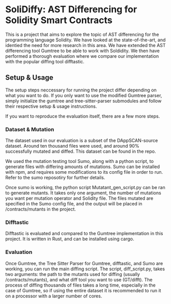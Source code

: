 # SoliDiffy: AST Differencing for Solidity Smart Contracts
This is a project that aims to explore the topic of AST differencing for the programming language Solidity. We have looked at the state-of-the-art, and identied the need for more research in this area. We have extended the AST differencing tool Gumtree to be able to work with Soldidity. We then have performed a thorough evaluation where we compare our implementation with the popular diffing tool difftastic. 


## Setup & Usage
The setup steps neccessary for running the project differ depending on what you want to do. If you only want to use the modified Gumtree parser, simply initialize the gumtree and tree-sitter-parser submodules and follow their respective setup & usage instructions. 

If you want to reproduce the evaluation itself, there are a few more steps.
### Dataset & Mutation
The dataset used in our evaluation is a subset of the DAppSCAN-source dataset. Around ten thousand files were used, and around 90% successfully mutated and diffed. This dataset can be found in the repo.

We used the mutation testing tool Sumo, along with a python script, to generate files with differing amounts of mutations. Sumo can be installed with npm, and requires some modifications to its config file in order to run. Refer to the sumo reposotiry for further details. 

Once sumo is working, the python script Mutatant_gen_script.py can be ran to generate mutants. It takes only one argument, the number of mutations you want per mutation operator and Solidity file. The files mutated are specified in the Sumo config file, and the output will be placed in /contracts/mutants in the project. 

### Difftastic
Difftastic is evaluated and compared to the Gumtree implementation in this project. It is written in Rust, and can be installed using cargo.

### Evaluation
Once Gumtree, the Tree Sitter Parser for Gumtree, difftastic, and Sumo are working, you can run the main diffing script. The script, diff_script.py, takes two arguments: the path to the mutants used for diffing (usually /contracts/mutants), and what diff tool you want to use (GT/difft). The process of diffing thousands of files takes a long time, especially in the case of Gumtree, so if using the entire dataset it is recommended to run it on a processor with a larger number of cores.
